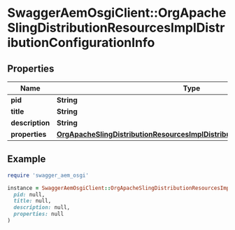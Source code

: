 # SwaggerAemOsgiClient::OrgApacheSlingDistributionResourcesImplDistributionConfigurationInfo

## Properties

| Name | Type | Description | Notes |
| ---- | ---- | ----------- | ----- |
| **pid** | **String** |  | [optional] |
| **title** | **String** |  | [optional] |
| **description** | **String** |  | [optional] |
| **properties** | [**OrgApacheSlingDistributionResourcesImplDistributionConfigurationProperties**](OrgApacheSlingDistributionResourcesImplDistributionConfigurationProperties.md) |  | [optional] |

## Example

```ruby
require 'swagger_aem_osgi'

instance = SwaggerAemOsgiClient::OrgApacheSlingDistributionResourcesImplDistributionConfigurationInfo.new(
  pid: null,
  title: null,
  description: null,
  properties: null
)
```

